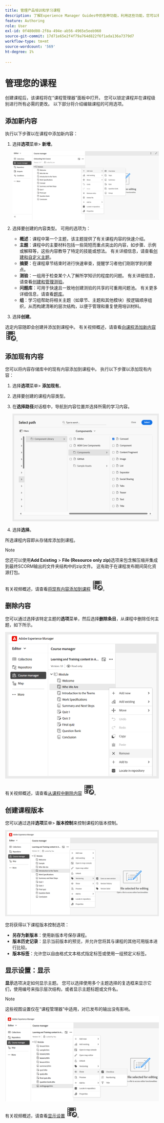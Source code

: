 ```yaml
---
title: 管理产品培训和学习课程
description: 了解Experience Manager Guides中的各种功能，利用这些功能，您可以有效管理课程。
feature: Authoring
role: User
exl-id: 0f480d08-2f8a-494e-ab56-4965e5eeb960
source-git-commit: 17d71e65e2f4f79a764d822f6f1ada136a7379d7
workflow-type: tm+mt
source-wordcount: '569'
ht-degree: 1%

---
```


# 管理您的课程

创建课程后，该课程将在“课程管理器”面板中打开。 您可以锁定课程并在课程级别进行所有必需的更改。 以下部分将介绍编辑课程的可用选项。

## 添加新内容

执行以下步骤以在课程中添加新内容：

1. 选择&#x200B;**选项**&#x200B;菜单> **新增**。

   ![](assets/learning-course-content.png)
2. 选择要创建的内容类型。 可用的选项为：
   - **概述**：课程中第一个主题，该主题提供了有关课程内容的快速介绍。
   - **主题**：课程中的主要材料包括一些简短而重点突出的内容，如步骤、示例或解释等，这些内容教导了特定的技能或想法。 有关详细信息，请查看[创建和自定义主题](./create-content.md)。
   - **摘要**：在课程章节结束时进行快速审查，提醒学习者他们刚刚学到的要点。
   - **测验**：一组用于检查某个人了解所学知识的程度的问题。 有关详细信息，请查看[创建和管理测验](./create-quiz.md)。
   - **问题库**：可用于快速且一致地创建测验的共享的可重用问题池。 有关更多详细信息，请查看[题库](./create-qb.md)。
   - **组**：学习组帮助将相关主题（如章节、主题和其他模块）按逻辑顺序组织，从而构建清晰的层次结构，以便于管理和重复使用培训材料。
3. 选择&#x200B;**创建**。

选定内容随即会创建并添加到课程中。 有关视频概述，请查看[向课程添加新内容](https://video.tv.adobe.com/v/3469537/aem-guides-learning-content?quality=12&learn=on) ![](assets/Smock_VideoCheckedOut_18_N.svg)。

## 添加现有内容

您可以将内容存储库中的现有内容添加到课程中。 执行以下步骤以添加现有内容：

1. 选择&#x200B;**选项**&#x200B;菜单> **添加现有**。
2. 选择要创建的课程内容类型。
3. 在&#x200B;**选择路径**&#x200B;对话框中，导航到内容位置并选择所需的学习内容。

   ![](assets/add-existing-learning-content.png)
4. 选择&#x200B;**选择**。

所选课程内容即从存储库添加到课程。

>[!NOTE]
>
>您还可以使用&#x200B;**Add Existing** > **File (Resource only zip)**&#x200B;选项来包含解压缩并集成到最终SCORM输出的文件夹结构中的zip文件。 这有助于在课程发布期间简化资源打包。

有关视频概述，请查看[将现有内容添加到课程](https://video.tv.adobe.com/v/3469537/aem-guides-learning-content?quality=12&learn=on) ![](assets/Smock_VideoCheckedOut_18_N.svg)。

## 删除内容

您可以通过选择该特定主题的&#x200B;**选项**&#x200B;菜单，然后选择&#x200B;**删除条目**，从课程中删除任何主题，如下所示。

![](assets/remove-learning-content.png)

有关视频概述，请查看[从课程中删除内容](https://video.tv.adobe.com/v/3475210/learning-content-aem-guides) ![](assets/Smock_VideoCheckedOut_18_N.svg)。


## 创建课程版本

您可以通过选择&#x200B;**选项**&#x200B;菜单> **版本控制**&#x200B;来控制课程的版本控制。

![](assets/course-versioning.png)

您将获得以下课程版本控制选项：

- **另存为新版本**：使用新版本号保存课程。
- **版本历史记录**：显示当前版本的预览，并允许您将其与课程的其他可用版本进行比较。
- **版本标签**：允许您以自由格式文本格式指定标签或使用一组预定义标签。

## 显示设置：显示

**显示**&#x200B;选项决定如何显示主题。 您可以选择使用多个主题选择的复选框来显示它们，使用编号来指示层次结构，或者显示主题标题或文件名。

>[!NOTE]
>
> 这些视图设置仅在“课程管理器”中适用，对已发布的输出没有影响。

![](assets/course-display-settings.png)

有关视频概述，请查看[显示设置](https://video.tv.adobe.com/v/3475210/learning-content-aem-guides) ![](assets/Smock_VideoCheckedOut_18_N.svg)。
